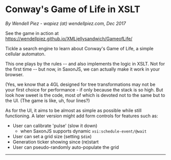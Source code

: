 # Conway's Game of Life in XSLT

*By Wendell Piez - wapiez (at) wendellpiez.com, Dec 2017* 

See the game in action at https://wendellpiez.github.io/XMLjellysandwich/GameofLife/

Tickle a search engine to learn about Conway's Game of Life, a simple cellular automaton.

This one plays by the rules -- and also implements the logic in XSLT. Not for the first time -- but now, in SaxonJS, we can actually make it work in your browser.

(Yes, we know that a 4GL designed for tree transformations may not be your first choice for performance - if only because the stack is so high. But look how sweet is the code, most of which is devoted not to the same but to the UI. (The game is like, uh, four lines?)

As for the UI, it aims to be almost as simple as possible while still functioning. A later version might add form controls for features such as:

* User can calibrate 'pulse' (slow it down)
  * when SaxonJS supports dynamic `xsi:schedule-event/@wait`
* User can set a grid size (setting `$dim`)
* Generation ticker showing since (re)start
* User can pseudo-randomly auto-populate the grid

-----

